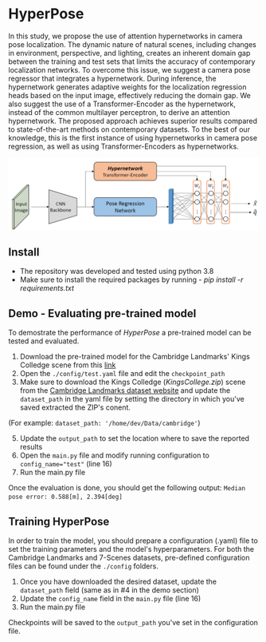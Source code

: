 # HyperPose

In this study, we propose the use of attention hypernetworks in camera pose
localization. The dynamic nature of natural scenes, including changes in
environment, perspective, and lighting, creates an inherent domain gap
between the training and test sets that limits the accuracy of contemporary
localization networks. To overcome this issue, we suggest a camera pose
regressor that integrates a hypernetwork. During inference, the hypernetwork
generates adaptive weights for the localization regression heads based on
the input image, effectively reducing the domain gap. We also suggest the
use of a Transformer-Encoder as the hypernetwork, instead of the common
multilayer perceptron, to derive an attention hypernetwork. The proposed
approach achieves superior results compared to state-of-the-art methods on
contemporary datasets. To the best of our knowledge, this is the first
instance of using hypernetworks in camera pose regression, as well as using
Transformer-Encoders as hypernetworks.

![plot](./img/hyperpose_intro.png?raw=true "Title")


## Install
* The repository was developed and tested using python 3.8
* Make sure to install the required packages by running - *pip install -r requirements.txt*


## Demo - Evaluating pre-trained model
To demostrate the performance of *HyperPose* a pre-trained model can be tested and evaluated.
1. Download the pre-trained model for the Cambridge Landmarks' Kings Colledge scene from this [link](https://drive.google.com/file/d/1QFOR9dsQxsmiB-XjonGYteTuawHAUMGu/view?usp=share_link)
2. Open the `./config/test.yaml` file and edit the `checkpoint_path`
3. Make sure to download the Kings Colledge (*KingsCollege.zip*) scene from the [Cambridge Landmarks dataset website](https://www.repository.cam.ac.uk/handle/1810/251342) and update the `dataset_path` in the yaml file by setting the directory in which you've saved extracted the ZIP's conent.

(For example: `dataset_path: '/home/dev/Data/cambridge'`)

5. Update the `output_path` to set the location where to save the reported results
6. Open the `main.py` file and modify running configuration to `config_name="test"` (line 16)
7. Run the main.py file

Once the evaluation is done, you should get the following output:
`Median pose error: 0.588[m], 2.394[deg]`


## Training HyperPose
In order to train the model, you should prepare a configuration (.yaml) file to set the training parameters and the model's hyperparameters.
For both the Cambridge Landmarks and 7-Scenes datasets, pre-defined configuration files can be found under the `./config` folders.
1. Once you have downloaded the desired dataset, update the `dataset_path` field (same as in #4 in the demo section)
2. Update the `config_name` field in the `main.py` file (line 16)
3. Run the main.py file

Checkpoints will be saved to the `output_path` you've set in the configuration file.

